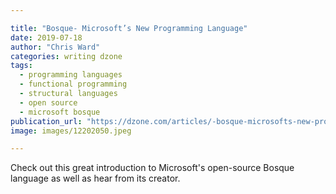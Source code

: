 ```yaml
---

title: "Bosque- Microsoft’s New Programming Language"
date: 2019-07-18
author: "Chris Ward"
categories: writing dzone
tags: 
  - programming languages
  - functional programming
  - structural languages
  - open source
  - microsoft bosque
publication_url: "https://dzone.com/articles/-bosque-microsofts-new-programming-language"
image: images/12202050.jpeg

---
```

Check out this great introduction to Microsoft's open-source Bosque language as well as hear from its creator.

